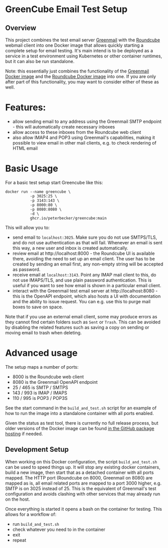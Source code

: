 # GreenCube Email Test Setup

## Overview

This project combines the test email server [Greenmail](https://greenmail-mail-test.github.io/greenmail/) with
the [Roundcube](https://roundcube.net/) webmail client into one Docker image that allows quickly starting a
complete setup for email testing. It's main intend is to be deployed as a service in a test environment using
Kubernetes or other container runtimes, but it can also be run standalone.

Note: this essentially just combines the functionality of the [Greenmail Docker image](https://hub.docker.com/r/greenmail/standalone)
and the [Roundcube Docker image](https://hub.docker.com/r/roundcube/roundcubemail/) into one. If you are only
after part of this functionality, you may want to consider either of these as well.

# Features:

* allow sending email to any address using the Greenmail SMTP endpoint - this will automatically create
  necessary inboxes
* allow access to these inboxes from the Roundcube web client
* also allow IMAP4 and POP3 using Greenmail's capabilities, making it possible to view email in other
  mail clients, e.g. to check rendering of HTML email

# Basic Usage

For a basic test setup start Greencube like this:

```shell
docker run --name greencube \
           -p 3025:25 \
           -p 3143:143 \
           -p 8000:80 \
           -p 8080:8080 \
           -d \
           ghcr.io/peterbecker/greencube:main
```

This will allow you to:

* send email to `localhost:3025`. Make sure you do not use SMTPS/TLS, and do not use authentication as that
  will fail. Whenever an email is sent this way, a new user and inbox is created automatically.
* review email at http://localhost:8000 - the Roundcube UI is available there, avoiding the need to set up
  an email client. The user has to be created by sending an email first, any non-empty string will
  be accepted as password.
* receive email at `localhost:3143`. Point any IMAP mail client to this, do not use IMAPS/TLS, and use plain
  password authentication. This is useful if you want to see how email is shown in a particular email client.
* interact with the Greenmail test email server at http://localhost:8080 - this is the OpenAPI endpoint,
  which also hosts a UI with documentation and the ability to issue request. You can e.g. use this to
  purge mail boxes to save on space.

Note that if you use an external email client, some may produce errors as they cannot find certain folders
such as `Sent` or `Trash`. This can be avoided by disabling the related features such as saving a copy on
sending or moving email to trash when deleting.

# Advanced usage

The setup maps a number of ports:

* 8000 is the Roundcube web client
* 8080 is the Greenmail OpenAPI endpoint
* 25 / 465 is SMTP / SMTPS
* 143 / 993 is IMAP / IMAPS
* 110 / 995 is POP3 / POP3S

See the start command in the `build_and_test.sh` script for an example of how to run the image into a
standalone container with all ports enabled.

Given the status as test tool, there is currently no full release process, but older versions of the Docker
image can be found [in the GitHub package hosting](https://github.com/peterbecker/greencube/pkgs/container/greencube)
if needed.

## Development Setup

When working on this Docker configuration, the script `build_and_test.sh` can be used to speed things up.
It will stop any existing docker containers, build a new image, then start that as a detached container
with all ports mapped. The HTTP port (Roundcube on 8000, Greenmail on 8080) are mapped as is, all email
related ports are mapped to a port 3000 higher, e.g. SMTP is on 3025 instead of 25. This is the equivalent
of Greenmail's test configuration and avoids clashing with other services that may already run on the host.

Once everything is started it opens a bash on the container for testing. This allows for a workflow of:

* run `build_and_test.sh`
* check whatever you need to in the container
* exit
* repeat
